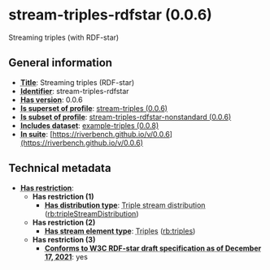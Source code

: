 # stream-triples-rdfstar (0.0.6)

Streaming triples (with RDF-star)

## General information

- **<abbr title="A name given to the resource.">Title</abbr>**: Streaming triples (RDF-star)
- **<abbr title="An unambiguous reference to the resource within a given context.">Identifier</abbr>**: stream-triples-rdfstar
- **<abbr title="Version tag of an artifact">Has version</abbr>**: 0.0.6
- **<abbr title="Indicates that this profile contains all datasets of the other profile">Is superset of profile</abbr>**: [stream-triples (0.0.6)](https://riverbench.github.io/profiles/stream-triples/0.0.6)
- **<abbr title="Indicates that this profile's datasets are all in the other profile">Is subset of profile</abbr>**: [stream-triples-rdfstar-nonstandard (0.0.6)](https://riverbench.github.io/profiles/stream-triples-rdfstar-nonstandard/0.0.6)
- **<abbr title="Indicates which datasets are included in the profile">Includes dataset</abbr>**: [example-triples (0.0.8)](https://riverbench.github.io/datasets/example-triples/0.0.8)
- **<abbr title="Indicates the benchmark suite to which a dataset or profile belongs">In suite</abbr>**: [https://riverbench.github.io/v/0.0.6](https://riverbench.github.io/v/0.0.6)

## Technical metadata

- **<abbr title="Has profile restriction. The restrictions are joined with the AND operator.">Has restriction</abbr>**: 
    - **Has restriction (1)**    
        - **<abbr title="Indicates the type of RiverBench dataset distribution">Has distribution type</abbr>**: <abbr title="The dataset is distributed as a stream of RDF triples.">Triple stream distribution</abbr> ([rb:tripleStreamDistribution](https://riverbench.github.io/schema/metadata#tripleStreamDistribution))
    - **Has restriction (2)**    
        - **<abbr title="Indicates the type of contents of each stream element">Has stream element type</abbr>**: <abbr title="Triple streams consist of elements, where each element is an RDF graph.">Triples</abbr> ([rb:triples](https://riverbench.github.io/schema/metadata#triples))
    - **Has restriction (3)**    
        - **<abbr title="Whether the dataset is RDF-star compliant, i.e., does not use any non-standard features. Note that all standard RDF 1.1 datasets also qualify, as RDF-star is a superset of RDF 1.1.">Conforms to W3C RDF-star draft specification as of December 17, 2021</abbr>**: yes

